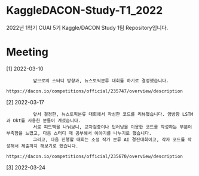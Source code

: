 # KaggleDACON-Study-T1_2022
2022년 1학기 CUAI 5기 Kaggle/DACON Study 1팀 Repository입니다.


# Meeting
[1] 2022-03-10  

              앞으로의 스터디 방향과, 뉴스토픽분류 대회를 하기로 결정했습니다. 
              https://dacon.io/competitions/official/235747/overview/description

[2] 2022-03-17

              앞서 결정한, 뉴스토픽분류 대회에서 작성한 코드를 리뷰했습니다. 양방향 LSTM과 Okt를 사용한 분들이 계셨습니다.
              서로 피드백을 나눠보니, 교차검증이나 딥러닝을 이용한 코드를 작성하는 부분이 부족함을 느꼈고, 다음 스터디 때 공부해서 이야기를 나누기로 했습니다.
              그리고, 다음 진행할 대회는 소설 작가 분류 AI 경진대회이고, 각자 코드를 작성해서 제출까지 해보기로 했습니다.
              https://dacon.io/competitions/official/235670/overview/description
              
[3] 2022-03-24
